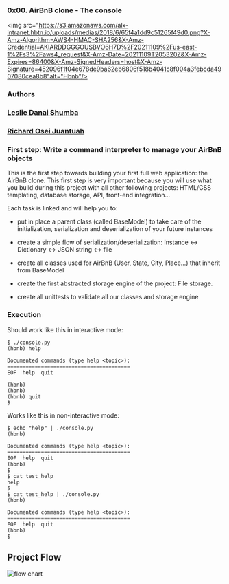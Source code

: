 ### 0x00. AirBnB clone - The console

<img src="https://s3.amazonaws.com/alx-intranet.hbtn.io/uploads/medias/2018/6/65f4a1dd9c51265f49d0.png?X-Amz-Algorithm=AWS4-HMAC-SHA256&X-Amz-Credential=AKIARDDGGGOUSBVO6H7D%2F20211109%2Fus-east-1%2Fs3%2Faws4_request&X-Amz-Date=20211109T205320Z&X-Amz-Expires=86400&X-Amz-SignedHeaders=host&X-Amz-Signature=452096f1f04e678de9ba62eb6806f518b4041c8f004a3febcda4907080cea8b8"alt="Hbnb"/>

### Authors
<h3> <a href="mailto:lesliedeeshumba@gmail.com">Leslie Danai Shumba</a> </h3>
<h3> <a href="mailto:nanamcroj@gmail.com">Richard Osei Juantuah</a> </h3>

### First step: Write a command interpreter to manage your AirBnB objects
This is the first step towards building your first full web application: the AirBnB clone. This first step is very important because you will use what you build during this project with all other following projects: HTML/CSS templating, database storage, API, front-end integration…

Each task is linked and will help you to:
* put in place a parent class (called BaseModel) to take care of the initialization, serialization and deserialization of your future instances

* create a simple flow of serialization/deserialization: Instance <-> Dictionary <-> JSON string <-> file

* create all classes used for AirBnB (User, State, City, Place…) that inherit from BaseModel

* create the first abstracted storage engine of the project: File storage.

* create all unittests to validate all our classes and storage engine

### Execution
Should work like this in interactive mode:
```
$ ./console.py
(hbnb) help

Documented commands (type help <topic>):
========================================
EOF  help  quit

(hbnb) 
(hbnb) 
(hbnb) quit
$
```
Works like this in non-interactive mode:
```
$ echo "help" | ./console.py
(hbnb)

Documented commands (type help <topic>):
========================================
EOF  help  quit
(hbnb) 
$
$ cat test_help
help
$
$ cat test_help | ./console.py
(hbnb)

Documented commands (type help <topic>):
========================================
EOF  help  quit
(hbnb) 
$
```

<h2>Project Flow</h2>

<img src="https://s3.amazonaws.com/alx-intranet.hbtn.io/uploads/medias/2018/6/815046647d23428a14ca.png?X-Amz-Algorithm=AWS4-HMAC-SHA256&X-Amz-Credential=AKIARDDGGGOUSBVO6H7D%2F20211109%2Fus-east-1%2Fs3%2Faws4_request&X-Amz-Date=20211109T205320Z&X-Amz-Expires=86400&X-Amz-SignedHeaders=host&X-Amz-Signature=5bdf2f8f7c725065ecd0680253d9c700f069950abbf6a4ff6fb667deb8176305" alt="flow chart" />
